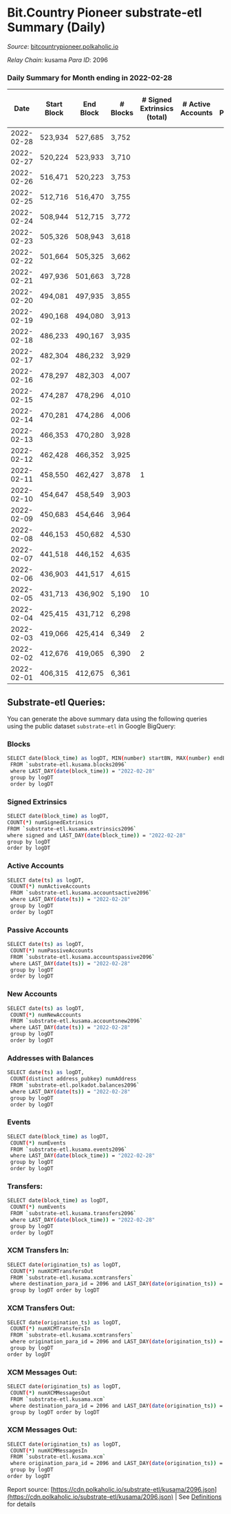 # Bit.Country Pioneer substrate-etl Summary (Daily)

_Source_: [bitcountrypioneer.polkaholic.io](https://bitcountrypioneer.polkaholic.io)

*Relay Chain*: kusama
*Para ID*: 2096



### Daily Summary for Month ending in 2022-02-28


| Date | Start Block | End Block | # Blocks | # Signed Extrinsics (total) | # Active Accounts | # Passive | # New | # Addresses with Balances | # Events | # Transfers | # XCM Transfers In | # XCM Transfers Out | # XCM In | # XCM Out | Issues | 
| ---- | ----------- | --------- | -------- | --------------------------- | ----------------- | --------- | ----- | ------------------------- | -------- | ----------- | ------------------ | ------------------- | -------- | --------- | ------ |
| 2022-02-28 | 523,934 | 527,685 | 3,752 |  |  |  |  | 8 | 7,508 |   |   |   |  |  |  |
| 2022-02-27 | 520,224 | 523,933 | 3,710 |  |  |  |  | 8 | 7,420 |   |   |   |  |  |  |
| 2022-02-26 | 516,471 | 520,223 | 3,753 |  |  |  |  | 8 | 7,510 |   |   |   |  |  |  |
| 2022-02-25 | 512,716 | 516,470 | 3,755 |  |  |  |  | 8 | 7,510 |   |   |   |  |  |  |
| 2022-02-24 | 508,944 | 512,715 | 3,772 |  |  |  |  | 8 | 7,548 |   |   |   |  |  |  |
| 2022-02-23 | 505,326 | 508,943 | 3,618 |  |  |  |  | 8 | 7,236 |   |   |   |  |  |  |
| 2022-02-22 | 501,664 | 505,325 | 3,662 |  |  |  |  | 8 | 7,328 |   |   |   |  |  |  |
| 2022-02-21 | 497,936 | 501,663 | 3,728 |  |  |  |  | 8 | 7,456 |   |   |   |  |  |  |
| 2022-02-20 | 494,081 | 497,935 | 3,855 |  |  |  |  | 8 | 7,714 |   |   |   |  |  |  |
| 2022-02-19 | 490,168 | 494,080 | 3,913 |  |  |  |  | 8 | 7,826 |   |   |   |  |  |  |
| 2022-02-18 | 486,233 | 490,167 | 3,935 |  |  |  |  | 8 | 7,874 |   |   |   |  |  |  |
| 2022-02-17 | 482,304 | 486,232 | 3,929 |  |  |  |  | 8 | 7,862 |   |   |   |  |  |  |
| 2022-02-16 | 478,297 | 482,303 | 4,007 |  |  |  |  | 8 | 8,014 |   |   |   |  |  |  |
| 2022-02-15 | 474,287 | 478,296 | 4,010 |  |  |  |  | 8 | 8,024 |   |   |   |  |  |  |
| 2022-02-14 | 470,281 | 474,286 | 4,006 |  |  |  |  | 8 | 8,012 |   |   |   |  |  |  |
| 2022-02-13 | 466,353 | 470,280 | 3,928 |  |  |  |  | 8 | 7,860 |   |   |   |  |  |  |
| 2022-02-12 | 462,428 | 466,352 | 3,925 |  |  |  |  | 8 | 7,850 |   |   |   |  |  |  |
| 2022-02-11 | 458,550 | 462,427 | 3,878 | 1 |  |  |  | 8 | 7,766 |   |   |   |  |  |  |
| 2022-02-10 | 454,647 | 458,549 | 3,903 |  |  |  |  | 8 | 7,806 |   |   |   |  |  |  |
| 2022-02-09 | 450,683 | 454,646 | 3,964 |  |  |  |  | 8 | 7,932 |   |   |   |  |  |  |
| 2022-02-08 | 446,153 | 450,682 | 4,530 |  |  |  |  | 8 | 9,064 |   |   |   |  |  |  |
| 2022-02-07 | 441,518 | 446,152 | 4,635 |  |  |  |  | 8 | 9,270 |   |   |   |  |  |  |
| 2022-02-06 | 436,903 | 441,517 | 4,615 |  |  |  |  | 8 | 9,234 |   |   |   |  |  |  |
| 2022-02-05 | 431,713 | 436,902 | 5,190 | 10 |  |  |  | 8 | 10,430 | 2  |   |   |  |  |  |
| 2022-02-04 | 425,415 | 431,712 | 6,298 |  |  |  |  | 6 | 12,596 |   |   |   |  |  |  |
| 2022-02-03 | 419,066 | 425,414 | 6,349 | 2 |  |  |  | 6 | 12,711 |   |   |   |  |  |  |
| 2022-02-02 | 412,676 | 419,065 | 6,390 | 2 |  |  |  | 6 | 12,786 |   |   |   |  |  |  |
| 2022-02-01 | 406,315 | 412,675 | 6,361 |  |  |  |  | 6 | 12,723 |   |   |   |  |  |  |

## Substrate-etl Queries:
You can generate the above summary data using the following queries using the public dataset `substrate-etl` in Google BigQuery:

### Blocks
```bash
SELECT date(block_time) as logDT, MIN(number) startBN, MAX(number) endBN, COUNT(*) numBlocks 
 FROM `substrate-etl.kusama.blocks2096`  
 where LAST_DAY(date(block_time)) = "2022-02-28" 
 group by logDT 
 order by logDT
```

### Signed Extrinsics
```bash
SELECT date(block_time) as logDT, 
COUNT(*) numSignedExtrinsics 
FROM `substrate-etl.kusama.extrinsics2096`  
where signed and LAST_DAY(date(block_time)) = "2022-02-28" 
group by logDT 
order by logDT
```

### Active Accounts
```bash
SELECT date(ts) as logDT, 
 COUNT(*) numActiveAccounts 
 FROM `substrate-etl.kusama.accountsactive2096` 
 where LAST_DAY(date(ts)) = "2022-02-28" 
 group by logDT 
 order by logDT
```

### Passive Accounts
```bash
SELECT date(ts) as logDT, 
 COUNT(*) numPassiveAccounts 
 FROM `substrate-etl.kusama.accountspassive2096` 
 where LAST_DAY(date(ts)) = "2022-02-28" 
 group by logDT 
 order by logDT
```

### New Accounts
```bash
SELECT date(ts) as logDT, 
 COUNT(*) numNewAccounts 
 FROM `substrate-etl.kusama.accountsnew2096` 
 where LAST_DAY(date(ts)) = "2022-02-28" 
 group by logDT
 order by logDT
```

### Addresses with Balances
```bash
SELECT date(ts) as logDT,
 COUNT(distinct address_pubkey) numAddress 
 FROM `substrate-etl.polkadot.balances2096` 
 where LAST_DAY(date(ts)) = "2022-02-28" 
 group by logDT 
 order by logDT
```

### Events
```bash
SELECT date(block_time) as logDT, 
 COUNT(*) numEvents 
 FROM `substrate-etl.kusama.events2096` 
 where LAST_DAY(date(block_time)) = "2022-02-28" 
 group by logDT 
 order by logDT
```

### Transfers:
```bash
SELECT date(block_time) as logDT, 
 COUNT(*) numEvents 
 FROM `substrate-etl.kusama.transfers2096` 
 where LAST_DAY(date(block_time)) = "2022-02-28" 
 group by logDT 
 order by logDT
```

### XCM Transfers In:
```bash
SELECT date(origination_ts) as logDT, 
 COUNT(*) numXCMTransfersOut 
 FROM `substrate-etl.kusama.xcmtransfers` 
 where destination_para_id = 2096 and LAST_DAY(date(origination_ts)) = "2022-02-28" 
 group by logDT order by logDT
```

### XCM Transfers Out:
```bash
SELECT date(origination_ts) as logDT, 
 COUNT(*) numXCMTransfersIn 
 FROM `substrate-etl.kusama.xcmtransfers` 
 where origination_para_id = 2096 and LAST_DAY(date(origination_ts)) = "2022-02-28" 
 group by logDT 
order by logDT
```

### XCM Messages Out:
```bash
SELECT date(origination_ts) as logDT, 
 COUNT(*) numXCMMessagesOut 
 FROM `substrate-etl.kusama.xcm` 
 where destination_para_id = 2096 and LAST_DAY(date(origination_ts)) = "2022-02-28" 
 group by logDT order by logDT
```

### XCM Messages Out:
```bash
SELECT date(origination_ts) as logDT, 
 COUNT(*) numXCMMessagesIn 
 FROM `substrate-etl.kusama.xcm` 
 where origination_para_id = 2096 and LAST_DAY(date(origination_ts)) = "2022-02-28" 
 group by logDT 
order by logDT
```


Report source: [https://cdn.polkaholic.io/substrate-etl/kusama/2096.json](https://cdn.polkaholic.io/substrate-etl/kusama/2096.json) | See [Definitions](/DEFINITIONS.md) for details
